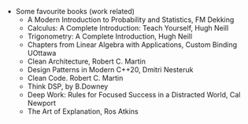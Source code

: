 - Some favourite books (work related)
  - A Modern Introduction to Probability and Statistics, FM Dekking
  - Calculus: A Complete Introduction: Teach Yourself, Hugh Neill
  - Trigonometry: A Complete Introduction, Hugh Neill
  - Chapters from Linear Algebra with Applications, Custom Binding UOttawa
  - Clean Architecture, Robert C. Martin
  - Design Patterns in Modern C++20, Dmitri Nesteruk
  - Clean Code. Robert C. Martin
  - Think DSP, by B.Downey
  - Deep Work: Rules for Focused Success in a Distracted World,  Cal Newport
  - The Art of Explanation, Ros Atkins